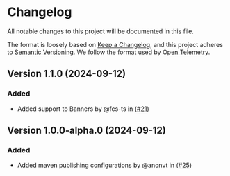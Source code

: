 # Changelog

All notable changes to this project will be documented in this file.

The format is loosely based on [Keep a Changelog](https://keepachangelog.com/en/1.0.0/),
and this project adheres to [Semantic Versioning](https://semver.org/spec/v2.0.0.html).
We follow the format used by [Open Telemetry](https://github.com/open-telemetry/opentelemetry-python/blob/main/CHANGELOG.md).


## Version 1.1.0 (2024-09-12)

### Added

- Added support to Banners by @fcs-ts in ([#21](https://github.com/Topsort/topsort.kt/pull/21))

## Version 1.0.0-alpha.0 (2024-09-12)

### Added

- Added maven publishing configurations by @anonvt in ([#25](https://github.com/Topsort/topsort.kt/pull/25))